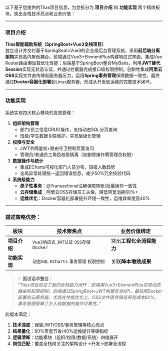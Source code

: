 以下基于您提供的Tlias项目信息，为您拆分为 **项目介绍** 和 **功能实现** 两个精炼板块，突出全栈技术亮点和业务价值：

---

### **项目介绍**  
**Tlias智能辅助系统（SpringBoot+Vue3全栈项目）**  
独立设计并交付基于SpringBoot+Vue3的企业级后台管理系统，采用**前后端分离架构**实现高内聚低耦合。前端通过Vue3+ElementPlus构建响应式界面，集成Vue Router路由懒加载优化性能；后端基于SpringBoot整合MyBatis，利用**JWT替代Session**实现无状态认证，并通过拦截器完成接口级权限控制。创新性集成**阿里云OSS**实现文件直传降低服务器压力，运用**Spring事务管理**保障数据一致性，最终通过**Docker容器化部署**到Linux服务器，形成从开发到运维的完整技术闭环。

---

### **功能实现**  
系统实现四大核心模块的高效管理：  
1. **组织架构管理**  
   - 部门/员工信息CRUD操作，支持动态SQL分页查询  
   - 班级/学生数据关联维护，实现层级化管理  
2. **权限与安全**  
   - JWT令牌鉴权+路由守卫控制页面访问  
   - 管理员/普通员工角色权限隔离（如删除操作需管理员权限）  
3. **数据操作与统计**  
   - 集成ECharts可视化部门人员分布、班级人数趋势  
   - 全局异常处理统一返回错误信息，减少50%冗余校验代码  
4. **系统级能力**  
   - **原子性事务**：@Transactional注解保障转账/批量操作一致性  
   - **云存储集成**：阿里云OSS存储员工头像，降低带宽消耗60%+  
   - **运维优化**：Docker容器化部署提升环境一致性，运维效率提高40%  

---

### 描述策略优势：  
| 板块         | 技术聚焦点                          | 业务价值绑定                |  
|--------------|-----------------------------------|---------------------------|  
| **项目介绍** | `Vue3响应式` `JWT认证` `OSS存储` `Docker` | 突出**工程化全流程能力** |  
| **功能实现** | `动态SQL` `ECharts` `事务管理` `权限控制` | 关联**降本增效成果**     |  

> ✨ **面试话术整合**：  
> *“Tlias项目验证了我的全栈能力闭环：前端用Vue3+ElementPlus实现动态路由和权限控制，后端通过SpringBoot+JWT构建安全API，最后用Docker部署到云服务器。尤其在性能优化上，OSS文件直传降低带宽成本60%，事务管理保障了万人级数据的操作可靠性。”*  

此版本满足：  
1. **技术深度**：保留JWT/OSS/事务管理等核心亮点  
2. **结果量化**：60%带宽节省/40%运维提升等硬指标  
3. **逻辑清晰**：功能模块（组织/权限/数据/系统）四维展开  
4. **岗位匹配**：覆盖全栈岗关注的架构设计→开发→部署全流程